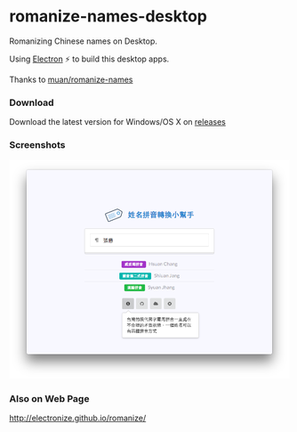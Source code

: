 # romanize-names-desktop
Romanizing Chinese names on Desktop.

Using [Electron](http://electron.atom.io/) ⚡ to  build this desktop apps.

Thanks to [muan/romanize-names](https://github.com/muan/romanize-names)

### Download

Download the latest version for Windows/OS X on [releases](https://github.com/electronize/romanize-names-desktop/releases)


### Screenshots

![wallofsheep](/screenshot/photo.png?raw=true "Romanize Names")


### Also on Web Page

http://electronize.github.io/romanize/  
